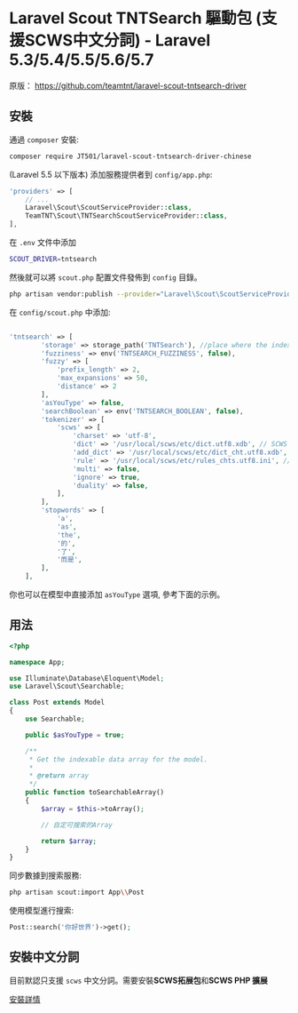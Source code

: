 # Laravel Scout TNTSearch 驅動包 (支援SCWS中文分詞) - Laravel 5.3/5.4/5.5/5.6/5.7
原版： https://github.com/teamtnt/laravel-scout-tntsearch-driver

## 安裝

通過 `composer` 安裝:

``` bash
composer require JT501/laravel-scout-tntsearch-driver-chinese
```

(Laravel 5.5 以下版本) 添加服務提供者到 `config/app.php`:

```php
'providers' => [
    // ...
    Laravel\Scout\ScoutServiceProvider::class,
    TeamTNT\Scout\TNTSearchScoutServiceProvider::class,
],
```
在 `.env` 文件中添加 
```bash
SCOUT_DRIVER=tntsearch
```

然後就可以將 `scout.php` 配置文件發佈到 `config` 目錄。

```bash
php artisan vendor:publish --provider="Laravel\Scout\ScoutServiceProvider"
```

在 `config/scout.php` 中添加:

```php

'tntsearch' => [
        'storage' => storage_path('TNTSearch'), //place where the index files will be stored
        'fuzziness' => env('TNTSEARCH_FUZZINESS', false),
        'fuzzy' => [
            'prefix_length' => 2,
            'max_expansions' => 50,
            'distance' => 2
        ],
        'asYouType' => false,
        'searchBoolean' => env('TNTSEARCH_BOOLEAN', false),
        'tokenizer' => [
            'scws' => [
                'charset' => 'utf-8',
                'dict' => '/usr/local/scws/etc/dict.utf8.xdb', // SCWS 詞典路徑
                'add_dict' => '/usr/local/scws/etc/dict_cht.utf8.xdb', // 加入額外詞典到 SCWS
                'rule' => '/usr/local/scws/etc/rules_chts.utf8.ini', // SCWS 規則路徑
                'multi' => false,
                'ignore' => true,
                'duality' => false,
            ],
        ],
        'stopwords' => [
            'a',
            'as',
            'the',
            '的',
            '了',
            '而是',
        ],
    ],

```

你也可以在模型中直接添加 `asYouType` 選項, 參考下面的示例。

## 用法


```php
<?php

namespace App;

use Illuminate\Database\Eloquent\Model;
use Laravel\Scout\Searchable;

class Post extends Model
{
    use Searchable;

    public $asYouType = true;

    /**
     * Get the indexable data array for the model.
     *
     * @return array
     */
    public function toSearchableArray()
    {
        $array = $this->toArray();

        // 自定可搜索的Array

        return $array;
    }
}
```

同步數據到搜索服務:

```bash
php artisan scout:import App\\Post
```


使用模型進行搜索:
``` php
Post::search('你好世界')->get();
```

## 安裝中文分詞

目前默認只支援 `scws` 中文分詞。需要安裝**SCWS拓展包**和**SCWS PHP 擴展**

[安裝詳情](https://github.com/JT501/SCWS)
